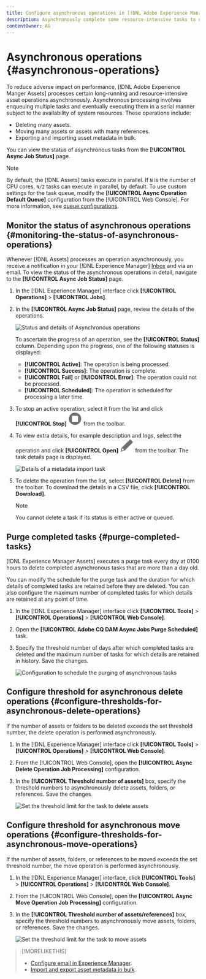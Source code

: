 ```yaml
---
title: Configure asynchronous operations in [!DNL Adobe Experience Manager].
description: Asynchronously complete some resource-intensive tasks to optimize performance in [!DNL Experience Manager Assets].
contentOwner: AG
---
```


# Asynchronous operations {#asynchronous-operations}

To reduce adverse impact on performance, [!DNL Adobe Experience Manger Assets] processes certain long-running and resource-intensive asset operations asynchronously. Asynchronous processing involves enqueuing multiple tasks and eventually executing them in a serial manner subject to the availability of system resources. These operations include:

* Deleting many assets.
* Moving many assets or assets with many references.
* Exporting and importing asset metadata in bulk.

You can view the status of asynchronous tasks from the **[!UICONTROL Async Job Status]** page.

>[!NOTE]
>
>By default, the [!DNL Assets] tasks execute in parallel. If `N` is the number of CPU cores, `N/2` tasks can execute in parallel, by default. To use custom settings for the task queue, modify the **[!UICONTROL Async Operation Default Queue]** configuration from the [!UICONTROL Web Console]. For more information, see [queue configurations](https://sling.apache.org/documentation/bundles/apache-sling-eventing-and-job-handling.html#queue-configurations).

## Monitor the status of asynchronous operations {#monitoring-the-status-of-asynchronous-operations}

Whenever [!DNL Assets] processes an operation asynchronously, you receive a notification in your [!DNL Experience Manager] [Inbox](/help/sites-authoring/inbox.md) and via an email. To view the status of the asynchronous operations in detail, navigate to the **[!UICONTROL Async Job Status]** page.

1. In the [!DNL Experience Manager] interface click **[!UICONTROL Operations]** &gt; **[!UICONTROL Jobs]**.

1. In the **[!UICONTROL Async Job Status]** page, review the details of the operations.

   ![Status and details of Asynchronous operations](assets/job_status.png)

   To ascertain the progress of an operation, see the **[!UICONTROL Status]** column. Depending upon the progress, one of the following statuses is displayed:

   * **[!UICONTROL Active]**: The operation is being processed.
   * **[!UICONTROL Success]**: The operation is complete.
   * **[!UICONTROL Fail]** or **[!UICONTROL Error]**: The operation could not be processed.
   * **[!UICONTROL Scheduled]**: The operation is scheduled for processing a later time.

1. To stop an active operation, select it from the list and click **[!UICONTROL Stop]** ![stop icon](assets/do-not-localize/stop_icon.svg) from the toolbar.

1. To view extra details, for example description and logs, select the operation and click **[!UICONTROL Open]** ![open_icon](assets/do-not-localize/edit_icon.svg) from the toolbar. The task details page is displayed.

   ![Details of a metadata import task](assets/job_details.png)

1. To delete the operation from the list, select **[!UICONTROL Delete]** from the toolbar. To download the details in a CSV file, click **[!UICONTROL Download]**.

   >[!NOTE]
   >
   >You cannot delete a task if its status is either active or queued.

## Purge completed tasks {#purge-completed-tasks}

[!DNL Experience Manager Assets] executes a purge task every day at 0100 hours to delete completed asynchronous tasks that are more than a day old.

<!-- TBD: Find out from the engineering team and mention the time zone of this 1:00 am task.
-->

You can modify the schedule for the purge task and the duration for which details of completed tasks are retained before they are deleted. You can also configure the maximum number of completed tasks for which details are retained at any point of time.

1. In the [!DNL Experience Manager] interface click **[!UICONTROL Tools]** &gt; **[!UICONTROL Operations]** &gt; **[!UICONTROL Web Console]**.
1. Open the **[!UICONTROL Adobe CQ DAM Async Jobs Purge Scheduled]** task.
1. Specify the threshold number of days after which completed tasks are deleted and the maximum number of tasks for which details are retained in history. Save the changes.

   ![Configuration to schedule the purging of asynchronous tasks](assets/purge_job.png)

## Configure threshold for asynchronous delete operations {#configure-thresholds-for-asynchronous-delete-operations}

If the number of assets or folders to be deleted exceeds the set threshold number, the delete operation is performed asynchronously.

1. In the [!DNL Experience Manager] interface click **[!UICONTROL Tools]** &gt; **[!UICONTROL Operations]** &gt; **[!UICONTROL Web Console]**.
1. From the [!UICONTROL Web Console], open the **[!UICONTROL Async Delete Operation Job Processing]** configuration.
1. In the **[!UICONTROL Threshold number of assets]** box, specify the threshold numbers to asynchronously delete assets, folders, or references. Save the changes.

   ![Set the threshold limit for the task to delete assets](assets/delete_threshold.png)

## Configure threshold for asynchronous move operations {#configure-thresholds-for-asynchronous-move-operations}

If the number of assets, folders, or references to be moved exceeds the set threshold number, the move operation is performed asynchronously.

1. In the [!DNL Experience Manager] interface, click **[!UICONTROL Tools]** &gt; **[!UICONTROL Operations]** &gt; **[!UICONTROL Web Console]**.
1. From the [!UICONTROL Web Console], open the **[!UICONTROL Async Move Operation Job Processing]** configuration.
1. In the **[!UICONTROL Threshold number of assets/references]** box, specify the threshold numbers to asynchronously move assets, folders, or references. Save the changes.

   ![Set the threshold limit for the task to move assets](assets/move_threshold.png)

>[!MORELIKETHIS]
>
>* [Configure email in Experience Manager](/help/sites-administering/notification.md).
>* [Import and export asset metadata in bulk](/help/assets/metadata-import-export.md).
